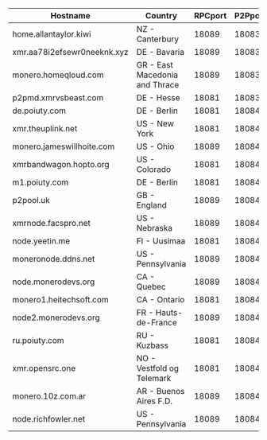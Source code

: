 Hostname | Country | RPCport | P2Pport
--- | --- | --- | ---
home.allantaylor.kiwi | NZ - Canterbury | 18089 | 18083
xmr.aa78i2efsewr0neeknk.xyz | DE - Bavaria | 18089 | 18083
monero.homeqloud.com | GR - East Macedonia and Thrace | 18089 | 18083
p2pmd.xmrvsbeast.com | DE - Hesse | 18081 | 18083
de.poiuty.com | DE - Berlin | 18081 | 18084
xmr.theuplink.net | US - New York | 18081 | 18084
monero.jameswillhoite.com | US - Ohio | 18089 | 18084
xmrbandwagon.hopto.org | US - Colorado | 18081 | 18084
m1.poiuty.com | DE - Berlin | 18081 | 18084
p2pool.uk | GB - England | 18089 | 18084
xmrnode.facspro.net | US - Nebraska | 18089 | 18084
node.yeetin.me | FI - Uusimaa | 18081 | 18084
moneronode.ddns.net | US - Pennsylvania | 18089 | 18084
node.monerodevs.org | CA - Quebec | 18089 | 18084
monero1.heitechsoft.com | CA - Ontario | 18081 | 18084
node2.monerodevs.org | FR - Hauts-de-France | 18089 | 18084
ru.poiuty.com | RU - Kuzbass | 18081 | 18084
xmr.opensrc.one | NO - Vestfold og Telemark | 18081 | 18084
monero.10z.com.ar | AR - Buenos Aires F.D. | 18089 | 18084
node.richfowler.net | US - Pennsylvania | 18089 | 18084
